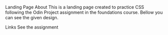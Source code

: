 Landing Page
About
This is a landing page created to practice CSS following the Odin Project assignment in the foundations course. Bellow you can see the given design.



Links
See the assignment